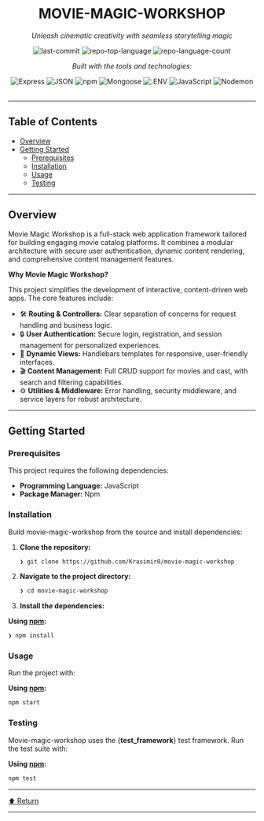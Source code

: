 <div id="top">

<!-- HEADER STYLE: CLASSIC -->
<div align="center">


# MOVIE-MAGIC-WORKSHOP

<em>Unleash cinematic creativity with seamless storytelling magic</em>

<!-- BADGES -->
<img src="https://img.shields.io/github/last-commit/Krasimir0/movie-magic-workshop?style=flat&logo=git&logoColor=white&color=0080ff" alt="last-commit">
<img src="https://img.shields.io/github/languages/top/Krasimir0/movie-magic-workshop?style=flat&color=0080ff" alt="repo-top-language">
<img src="https://img.shields.io/github/languages/count/Krasimir0/movie-magic-workshop?style=flat&color=0080ff" alt="repo-language-count">

<em>Built with the tools and technologies:</em>

<img src="https://img.shields.io/badge/Express-000000.svg?style=flat&logo=Express&logoColor=white" alt="Express">
<img src="https://img.shields.io/badge/JSON-000000.svg?style=flat&logo=JSON&logoColor=white" alt="JSON">
<img src="https://img.shields.io/badge/npm-CB3837.svg?style=flat&logo=npm&logoColor=white" alt="npm">
<img src="https://img.shields.io/badge/Mongoose-F04D35.svg?style=flat&logo=Mongoose&logoColor=white" alt="Mongoose">
<img src="https://img.shields.io/badge/.ENV-ECD53F.svg?style=flat&logo=dotenv&logoColor=black" alt=".ENV">
<img src="https://img.shields.io/badge/JavaScript-F7DF1E.svg?style=flat&logo=JavaScript&logoColor=black" alt="JavaScript">
<img src="https://img.shields.io/badge/Nodemon-76D04B.svg?style=flat&logo=Nodemon&logoColor=white" alt="Nodemon">

</div>
<br>

---

## Table of Contents

- [Overview](#overview)
- [Getting Started](#getting-started)
    - [Prerequisites](#prerequisites)
    - [Installation](#installation)
    - [Usage](#usage)
    - [Testing](#testing)

---

## Overview

Movie Magic Workshop is a full-stack web application framework tailored for building engaging movie catalog platforms. It combines a modular architecture with secure user authentication, dynamic content rendering, and comprehensive content management features.

**Why Movie Magic Workshop?**

This project simplifies the development of interactive, content-driven web apps. The core features include:

- 🛠️ **Routing & Controllers:** Clear separation of concerns for request handling and business logic.
- 🔒 **User Authentication:** Secure login, registration, and session management for personalized experiences.
- 🎨 **Dynamic Views:** Handlebars templates for responsive, user-friendly interfaces.
- 🎬 **Content Management:** Full CRUD support for movies and cast, with search and filtering capabilities.
- ⚙️ **Utilities & Middleware:** Error handling, security middleware, and service layers for robust architecture.

---

## Getting Started

### Prerequisites

This project requires the following dependencies:

- **Programming Language:** JavaScript
- **Package Manager:** Npm

### Installation

Build movie-magic-workshop from the source and install dependencies:

1. **Clone the repository:**

    ```sh
    ❯ git clone https://github.com/Krasimir0/movie-magic-workshop
    ```

2. **Navigate to the project directory:**

    ```sh
    ❯ cd movie-magic-workshop
    ```

3. **Install the dependencies:**

**Using [npm](https://www.npmjs.com/):**

```sh
❯ npm install
```

### Usage

Run the project with:

**Using [npm](https://www.npmjs.com/):**

```sh
npm start
```

### Testing

Movie-magic-workshop uses the {__test_framework__} test framework. Run the test suite with:

**Using [npm](https://www.npmjs.com/):**

```sh
npm test
```

---

<div align="left"><a href="#top">⬆ Return</a></div>

---
